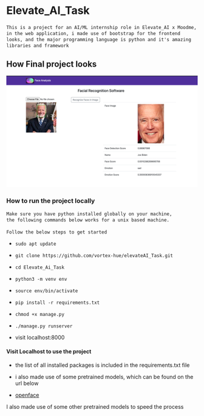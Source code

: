 # Elevate_AI_Task 

    This is a project for an AI/ML internship role in Elevate_AI x Moodme, in the web application, i made use of bootstrap for the frontend looks, and the major programming language is python and it's amazing libraries and framework

## How Final project looks
![Face Analysis Prject](./display.png)


### How to run the project locally
    Make sure you have python installed globally on your machine,
    the following commands below works for a unix based machine.

    Follow the below steps to get started

- `sudo apt update`

- `git clone https://github.com/vortex-hue/elevateAI_Task.git`

- `cd Elevate_Ai_Task`

- `python3 -m venv env`

- `source env/bin/activate`

- `pip install -r requirements.txt`

- `chmod +x manage.py`

- `./manage.py runserver`

- visit localhost:8000


#### Visit Localhost to use the project
- the list of all installed packages is included in the requirements.txt file

- i also made use of some pretrained models, which can be found on the url below

- [openface](https://github.com/pyannote/pyannote-data/tree/master)

I also made use of some other pretrained models to speed the process
